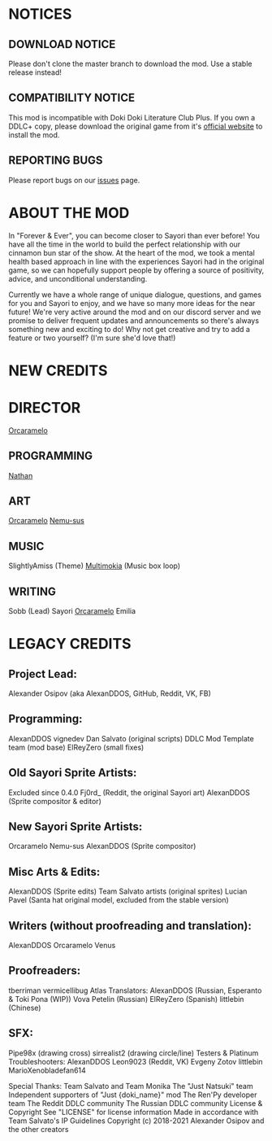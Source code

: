 # NOTICES
## DOWNLOAD NOTICE
Please don't clone the master branch to download the mod. 
Use a stable release instead!

## СOMPATIBILITY NOTICE 
This mod is incompatible with Doki Doki Literature Club Plus. 
If you own a DDLC+ copy, please download the original game from it's [official website](https://ddlc.moe) to install the mod.

## REPORTING BUGS
Please report bugs on our [issues](https://github.com/ForeverAndEverTeam/fae-mod/issues) page.

# ABOUT THE MOD
In "Forever & Ever", you can become closer to Sayori than ever before! 
You have all the time in the world to build the perfect relationship with our cinnamon bun star of the show. 
At the heart of the mod, we took a mental health based approach in line with the experiences Sayori had in the original game, so we can hopefully support people by offering a source of positivity, advice, and unconditional understanding. 

Currently we have a whole range of unique dialogue, questions, and games for you and Sayori to enjoy, and we have so many more ideas for the near future! We're very active around the mod and on our discord server and we promise to deliver frequent updates and announcements so there's always something new and exciting to do! 
Why not get creative and try to add a feature or two yourself? (I'm sure she'd love that!)

# NEW CREDITS

# DIRECTOR
[Orcaramelo](https://github.com/Orcaramelo)

## PROGRAMMING

[Nathan](https://github.com/TRIDENT1313)

## ART

[Orcaramelo](https://github.com/Orcaramelo)
[Nemu-sus](https://github.com/Nemu-sus)

## MUSIC

SlightlyAmiss (Theme)
[Multimokia](https://github.com/multimokia) (Music box loop)

## WRITING

Sobb (Lead)
Sayori
[Orcaramelo](https://github.com/Orcaramelo)
Emilia

# LEGACY CREDITS


## Project Lead:
Alexander Osipov (aka AlexanDDOS, GitHub, Reddit, VK, FB)
## Programming:
AlexanDDOS
vignedev
Dan Salvato (original scripts)
DDLC Mod Template team (mod base)
ElReyZero (small fixes)
## Old Sayori Sprite Artists:
Excluded since 0.4.0
Fj0rd_ (Reddit, the original Sayori art)
AlexanDDOS (Sprite compositor & editor)
## New Sayori Sprite Artists:
Orcaramelo
Nemu-sus
AlexanDDOS (Sprite compositor)
## Misc Arts & Edits:
AlexanDDOS (Sprite edits)
Team Salvato artists (original sprites)
Lucian Pavel (Santa hat original model, excluded from the stable version)
## Writers (without proofreading and translation):
AlexanDDOS
Orcaramelo
Venus

## Proofreaders:
tberriman
vermicellibug
Atlas
Translators:
AlexanDDOS (Russian, Esperanto & Toki Pona (WIP))
Vova Petelin (Russian)
ElReyZero (Spanish)
littlebin (Chinese)

## SFX:
Pipe98x (drawing cross)
sirrealist2 (drawing circle/line)
Testers & Platinum Troubleshooters:
AlexanDDOS
Leon9023 (Reddit, VK)
Evgeny Zotov
littlebin
MarioXenobladefan614

Special Thanks:
Team Salvato and
Team Monika
The "Just Natsuki" team
Independent supporters of "Just {doki_name}" mod
The Ren'Py developer team
The Reddit DDLC community
The Russian DDLC community
License & Copyright
See "LICENSE" for license information
Made in accordance with Team Salvato's IP Guidelines
Copyright (c) 2018-2021 Alexander Osipov and the other creators
